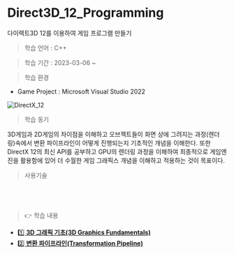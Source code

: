 # Direct3D_12_Programming
 다이렉트3D 12를 이용하여 게임 프로그램 만들기

> 학습 언어 : C++

> 학습 기간 : 2023-03-06 ~

> 학습 환경 

 * Game Project : Microsoft Visual Studio 2022
                  
 
![DirectX_12](https://user-images.githubusercontent.com/36596037/224406266-a1b8377d-ae74-47a1-b5a5-aa7574a601e8.png)
  
> 학습 동기  

3D게임과 2D게임의 차이점을 이해하고 오브젝트들이 화면 상에 그려지는 과정(렌더링)속에서 변환 파이프라인이 어떻게 진행되는지 기초적인 개념을 이해한다.
또한 DirectX 12의 최신 API를 공부하고 GPU의 렌더링 과정을 이해하여 최종적으로 게임엔진을 활용함에 있어 더 수월한 게임 그래픽스 개념을 이해하고 적용하는 것이 목표이다.

> 사용기술
 
<pre>
<code>

</code>
</pre>


> 👉 학습 내용

- [1️⃣ **3D 그래픽 기초(3D Graphics Fundamentals)**](/StudyData/3D_Graphics_Fundamentals.md)
- [2️⃣ **변환 파이프라인(Transformation Pipeline)**](/StudyData/Transformation_Pipeline.md)
